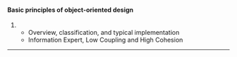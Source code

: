 #### Basic principles of object-oriented design
1.
    - Overview, classification, and typical implementation
    - Information Expert, Low Coupling and High Cohesion
___